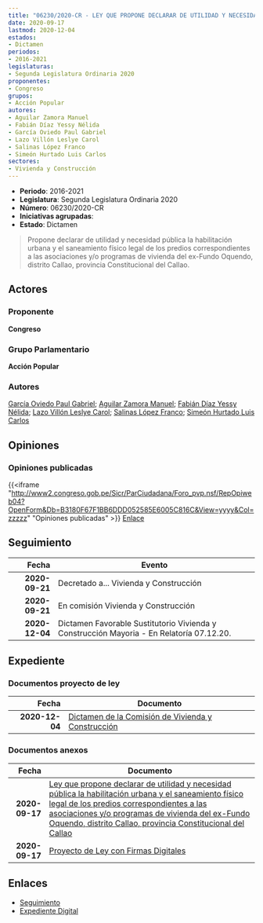 ```yaml
---
title: "06230/2020-CR - LEY QUE PROPONE DECLARAR DE UTILIDAD Y NECESIDAD PÚBLICA LA HABILITACIÓN URBANA Y EL SANEAMIENTO FÍSICO LEGAL DE LOS PREDIOS CORRESPONDIENTES A LAS ASOCIACIONES Y/O PROGRAMAS DE VIVIENDA DEL EX-FUNDO OQUENDO, DISTRITO CALLAO, PROVINCIA CONSTITUCIONAL DEL CALLAO"
date: 2020-09-17
lastmod: 2020-12-04
estados:
- Dictamen
periodos:
- 2016-2021
legislaturas:
- Segunda Legislatura Ordinaria 2020
proponentes:
- Congreso
grupos:
- Acción Popular
autores:
- Aguilar Zamora Manuel
- Fabián Díaz Yessy Nélida
- García Oviedo Paul Gabriel
- Lazo Villón Leslye Carol
- Salinas López Franco
- Simeón Hurtado Luis Carlos
sectores:
- Vivienda y Construcción
---
```

- **Periodo**: 2016-2021
- **Legislatura**: Segunda Legislatura Ordinaria 2020
- **Número**: 06230/2020-CR
- **Iniciativas agrupadas**: 
- **Estado**: Dictamen

> Propone declarar de utilidad y necesidad pública la habilitación urbana y el saneamiento físico legal de los predios correspondientes a las asociaciones y/o programas de vivienda del ex-Fundo Oquendo, distrito Callao, provincia Constitucional del Callao.


## Actores

### Proponente

**Congreso**

### Grupo Parlamentario

**Acción Popular**

### Autores

[García Oviedo Paul Gabriel](mailto:mailto:pgarcia@congreso.gob.pe); [Aguilar Zamora Manuel](mailto:mailto:maguilarz@congreso.gob.pe); [Fabián Díaz Yessy Nélida](mailto:mailto:yfabian@congreso.gob.pe); [Lazo Villón Leslye Carol](mailto:mailto:llazo@congreso.gob.pe); [Salinas López Franco](mailto:mailto:fsalinas@congreso.gob.pe); [Simeón Hurtado Luis Carlos](mailto:mailto:lsimeon@congreso.gob.pe)

## Opiniones

### Opiniones publicadas

{{<iframe "http://www2.congreso.gob.pe/Sicr/ParCiudadana/Foro_pvp.nsf/RepOpiweb04?OpenForm&Db=B3180F67F1BB6DDD052585E6005C816C&View=yyyy&Col=zzzzz" "Opiniones publicadas" >}}
[Enlace](http://www2.congreso.gob.pe/Sicr/ParCiudadana/Foro_pvp.nsf/RepOpiweb04?OpenForm&Db=B3180F67F1BB6DDD052585E6005C816C&View=yyyy&Col=zzzzz)


## Seguimiento

| Fecha | Evento |
|------:|--------|
| **2020-09-21** | Decretado a... Vivienda y Construcción |
| **2020-09-21** | En comisión Vivienda y Construcción |
| **2020-12-04** | Dictamen Favorable Sustitutorio Vivienda y Construcción Mayoria - En Relatoría 07.12.20. |

## Expediente

### Documentos proyecto de ley

| Fecha | Documento |
|------:|-----------|
| **2020-12-04** | [Dictamen de la Comisión de Vivienda y Construcción](http://www.leyes.congreso.gob.pe/Documentos/2016_2021/Dictamenes/Proyectos_de_Ley/06230DC24MAY-20201204.pdf) |

### Documentos anexos

| Fecha | Documento |
|------:|-----------|
| **2020-09-17** | [Ley que propone declarar de utilidad y necesidad pública la habilitación urbana y el saneamiento físico legal de los predios correspondientes a las asociaciones y/o programas de vivienda del ex-Fundo Oquendo, distrito Callao, provincia Constitucional del Callao](http://www.leyes.congreso.gob.pe/Documentos/2016_2021/Proyectos_de_Ley_y_de_Resoluciones_Legislativas/PL06230-20200917.pdf) |
| **2020-09-17** | [Proyecto de Ley con Firmas Digitales](http://www.leyes.congreso.gob.pe/Documentos/2016_2021/Proyectos_de_Ley_y_de_Resoluciones_Legislativas/Proyectos_Firmas_digitales/PL06230.pdf) |

## Enlaces

- [Seguimiento](http://www2.congreso.gob.pe/Sicr/TraDocEstProc/CLProLey2016.nsf/f7fff46988ca05b1052578e100829cc7/e9a5fadfe936fdde052585e600611157?OpenDocument)
- [Expediente Digital](http://www2.congreso.gob.pe/Sicr/TraDocEstProc/Expvirt_2011.nsf/visbusqptramdoc1621/06230?opendocument)

